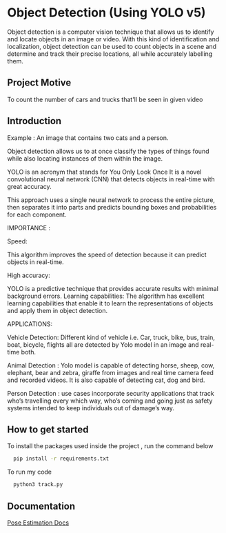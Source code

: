 
# Object Detection (Using YOLO v5)

Object detection is a computer vision technique that allows us to identify and locate objects in an image or video. With this kind of identification and localization, object detection can be used to count objects in a scene and determine and track their precise locations, all while accurately labelling them.

## Project Motive

To count the number of cars and trucks that'll be seen in given video


## Introduction

Example :  An image that contains two cats and a person. 


Object detection allows us to at once classify the types of things found while also locating instances of them within the image.

YOLO is an acronym that stands for You Only Look Once
It is a novel convolutional neural network (CNN) that detects objects in real-time with great accuracy. 

This approach uses a single neural network to process the entire picture, then separates it into parts and predicts bounding boxes and probabilities for each component.


IMPORTANCE :

Speed:

This algorithm improves the speed of detection because it can predict objects in real-time.

High accuracy:

YOLO is a predictive technique that provides accurate results with minimal background errors.
Learning capabilities: The algorithm has excellent learning capabilities that enable it to learn the representations of objects and apply them in object detection.


APPLICATIONS:


Vehicle Detection:  Different kind of vehicle i.e. Car, truck, bike, bus, train, boat, bicycle, flights all are detected by Yolo model in an image and real-time both.


Animal Detection :  Yolo model is capable of detecting horse, sheep, cow, elephant, bear and zebra, giraffe from images and real time camera feed and recorded videos. It is also capable of detecting cat, dog and bird.


Person Detection : use cases incorporate security applications that track who’s travelling every which way, who’s coming and going just as safety systems intended to keep individuals out of damage’s way.
## How to get started 

To install the packages used inside the project , run the command below

```bash
  pip install -r requirements.txt
```

To run my code
```bash
  python3 track.py
```


## Documentation

[Pose Estimation Docs](https://docs.google.com/document/d/1lYx1ZTJn2MxqogXTMcZK2Tk4igXzC-xFDP-CWyGgX0g/edit?usp=sharing)

